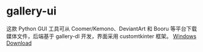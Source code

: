 # gallery-ui
这款 Python GUI 工具可从 Coomer/Kemono、DeviantArt 和 Booru 等平台下载媒体文件，后端基于 gallery-dl 开发，界面采用 customtkinter 框架。
[Windows Download](https://github.com/chitizen/gallery-ui/releases/latest)
